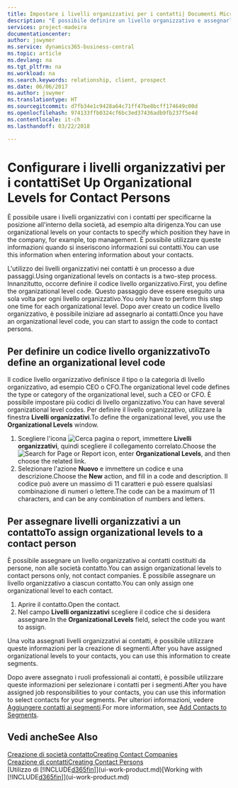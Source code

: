 ```yaml
---
title: Impostare i livelli organizzativi per i contatti| Documenti Microsoft
description: "È possibile definire un livello organizzativo e assegnarlo al contatto per indicare la posizione all'interno della rispettiva società, ad esempio alta dirigenza."
services: project-madeira
documentationcenter: 
author: jswymer
ms.service: dynamics365-business-central
ms.topic: article
ms.devlang: na
ms.tgt_pltfrm: na
ms.workload: na
ms.search.keywords: relationship, client, prospect
ms.date: 06/06/2017
ms.author: jswymer
ms.translationtype: HT
ms.sourcegitcommit: d7fb34e1c9428a64c71ff47be8bcff174649c00d
ms.openlocfilehash: 974133ffb0324cf6bc3ed37436adb9fb237f5e4d
ms.contentlocale: it-ch
ms.lasthandoff: 03/22/2018

---
```

# <a name="set-up-organizational-levels-for-contact-persons"></a><span data-ttu-id="73f3c-103">Configurare i livelli organizzativi per i contatti</span><span class="sxs-lookup"><span data-stu-id="73f3c-103">Set Up Organizational Levels for Contact Persons</span></span>
<span data-ttu-id="73f3c-104">È possibile usare i livelli organizzativi con i contatti per specificarne la posizione all'interno della società, ad esempio alta dirigenza.</span><span class="sxs-lookup"><span data-stu-id="73f3c-104">You can use organizational levels on your contacts to specify which position they have in the company, for example, top management.</span></span> <span data-ttu-id="73f3c-105">È possibile utilizzare queste informazioni quando si inseriscono informazioni sui contatti.</span><span class="sxs-lookup"><span data-stu-id="73f3c-105">You can use this information when entering information about your contacts.</span></span>

<span data-ttu-id="73f3c-106">L'utilizzo dei livelli organizzativi nei contatti è un processo a due passaggi.</span><span class="sxs-lookup"><span data-stu-id="73f3c-106">Using organizational levels on contacts is a two-step process.</span></span> <span data-ttu-id="73f3c-107">Innanzitutto, occorre definire il codice livello organizzativo.</span><span class="sxs-lookup"><span data-stu-id="73f3c-107">First, you define the organizational level code.</span></span> <span data-ttu-id="73f3c-108">Questo passaggio deve essere eseguito una sola volta per ogni livello organizzativo.</span><span class="sxs-lookup"><span data-stu-id="73f3c-108">You only have to perform this step one time for each organizational level.</span></span> <span data-ttu-id="73f3c-109">Dopo aver creato un codice livello organizzativo, è possibile iniziare ad assegnarlo ai contatti.</span><span class="sxs-lookup"><span data-stu-id="73f3c-109">Once you have an organizational level code, you can start to assign the code to contact persons.</span></span>

## <a name="to-define-an-organizational-level-code"></a><span data-ttu-id="73f3c-110">Per definire un codice livello organizzativo</span><span class="sxs-lookup"><span data-stu-id="73f3c-110">To define an organizational level code</span></span>
<span data-ttu-id="73f3c-111">Il codice livello organizzativo definisce il tipo o la categoria di livello organizzativo, ad esempio CEO o CFO.</span><span class="sxs-lookup"><span data-stu-id="73f3c-111">The organizational level code defines the type or category of the organizational level, such a CEO  or CFO.</span></span> <span data-ttu-id="73f3c-112">È possibile impostare più codici di livello organizzativo.</span><span class="sxs-lookup"><span data-stu-id="73f3c-112">You can have several organizational level codes.</span></span> <span data-ttu-id="73f3c-113">Per definire il livello organizzativo, utilizzare la finestra **Livelli organizzativi**.</span><span class="sxs-lookup"><span data-stu-id="73f3c-113">To define the organizational level, you use the **Organizational Levels** window.</span></span>

1. <span data-ttu-id="73f3c-114">Scegliere l'icona ![Cerca pagina o report](media/ui-search/search_small.png "icona Cerca pagina o report"), immettere **Livelli organizzativi**, quindi scegliere il collegamento correlato.</span><span class="sxs-lookup"><span data-stu-id="73f3c-114">Choose the ![Search for Page or Report](media/ui-search/search_small.png "Search for Page or Report icon") icon, enter **Organizational Levels**, and then choose the related link.</span></span>
2. <span data-ttu-id="73f3c-115">Selezionare l'azione **Nuovo** e immettere un codice e una descrizione.</span><span class="sxs-lookup"><span data-stu-id="73f3c-115">Choose the **New** action, and fill in a code and description.</span></span> <span data-ttu-id="73f3c-116">Il codice può avere un massimo di 11 caratteri e può essere qualsiasi combinazione di numeri o lettere.</span><span class="sxs-lookup"><span data-stu-id="73f3c-116">The code can be a maximum of 11 characters, and can be any combination of numbers and letters.</span></span>

## <a name="to-assign-organizational-levels-to-a-contact-person"></a><span data-ttu-id="73f3c-117">Per assegnare livelli organizzativi a un contatto</span><span class="sxs-lookup"><span data-stu-id="73f3c-117">To assign organizational levels to a contact person</span></span>
<span data-ttu-id="73f3c-118">È possibile assegnare un livello organizzativo ai contatti costituiti da persone, non alle società contatto.</span><span class="sxs-lookup"><span data-stu-id="73f3c-118">You can assign organizational levels to contact persons only, not contact companies.</span></span> <span data-ttu-id="73f3c-119">È possibile assegnare un livello organizzativo a ciascun contatto.</span><span class="sxs-lookup"><span data-stu-id="73f3c-119">You can only assign one organizational level to each contact.</span></span>

1. <span data-ttu-id="73f3c-120">Aprire il contatto.</span><span class="sxs-lookup"><span data-stu-id="73f3c-120">Open the contact.</span></span>
2. <span data-ttu-id="73f3c-121">Nel campo **Livelli organizzativi** scegliere il codice che si desidera assegnare.</span><span class="sxs-lookup"><span data-stu-id="73f3c-121">In the **Organizational Levels** field, select the code you want to assign.</span></span>

<span data-ttu-id="73f3c-122">Una volta assegnati livelli organizzativi ai contatti, è possibile utilizzare queste informazioni per la creazione di segmenti.</span><span class="sxs-lookup"><span data-stu-id="73f3c-122">After you have assigned organizational levels to your contacts, you can use this information to create segments.</span></span>

<span data-ttu-id="73f3c-123">Dopo avere assegnato i ruoli professionali ai contatti, è possibile utilizzare queste informazioni per selezionare i contatti per i segmenti.</span><span class="sxs-lookup"><span data-stu-id="73f3c-123">After you have assigned job responsibilities to your contacts, you can use this information to select contacts for your segments.</span></span> <span data-ttu-id="73f3c-124">Per ulteriori informazioni, vedere [Aggiungere contatti ai segmenti](marketing-add-contact-segment.md).</span><span class="sxs-lookup"><span data-stu-id="73f3c-124">For more information, see [Add Contacts to Segments](marketing-add-contact-segment.md).</span></span>

## <a name="see-also"></a><span data-ttu-id="73f3c-125">Vedi anche</span><span class="sxs-lookup"><span data-stu-id="73f3c-125">See Also</span></span>
[<span data-ttu-id="73f3c-126">Creazione di società contatto</span><span class="sxs-lookup"><span data-stu-id="73f3c-126">Creating Contact Companies</span></span>](marketing-create-contact-companies.md)  
[<span data-ttu-id="73f3c-127">Creazione di contatti</span><span class="sxs-lookup"><span data-stu-id="73f3c-127">Creating Contact Persons</span></span>](marketing-create-contact-persons.md)  
<span data-ttu-id="73f3c-128">[Utilizzo di [!INCLUDE[d365fin](includes/d365fin_md.md)]](ui-work-product.md)</span><span class="sxs-lookup"><span data-stu-id="73f3c-128">[Working with [!INCLUDE[d365fin](includes/d365fin_md.md)]](ui-work-product.md)</span></span>  


